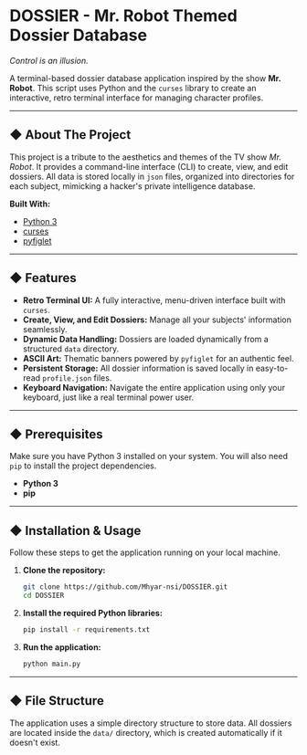 # DOSSIER - Mr. Robot Themed Dossier Database

*Control is an illusion.*

A terminal-based dossier database application inspired by the show **Mr. Robot**. This script uses Python and the `curses` library to create an interactive, retro terminal interface for managing character profiles.

---

## ◆ About The Project

This project is a tribute to the aesthetics and themes of the TV show *Mr. Robot*. It provides a command-line interface (CLI) to create, view, and edit dossiers. All data is stored locally in `json` files, organized into directories for each subject, mimicking a hacker's private intelligence database.

**Built With:**
* [Python 3](https://www.python.org/)
* [curses](https://docs.python.org/3/howto/curses.html)
* [pyfiglet](https://github.com/pwaller/pyfiglet)

---

## ◆ Features

* **Retro Terminal UI:** A fully interactive, menu-driven interface built with `curses`.
* **Create, View, and Edit Dossiers:** Manage all your subjects' information seamlessly.
* **Dynamic Data Handling:** Dossiers are loaded dynamically from a structured `data` directory.
* **ASCII Art:** Thematic banners powered by `pyfiglet` for an authentic feel.
* **Persistent Storage:** All dossier information is saved locally in easy-to-read `profile.json` files.
* **Keyboard Navigation:** Navigate the entire application using only your keyboard, just like a real terminal power user.

---

## ◆ Prerequisites

Make sure you have Python 3 installed on your system. You will also need `pip` to install the project dependencies.

* **Python 3**
* **pip**

---

## ◆ Installation & Usage

Follow these steps to get the application running on your local machine.

1.  **Clone the repository:**
    ```sh
    git clone https://github.com/Mhyar-nsi/DOSSIER.git
    cd DOSSIER
    ```

2.  **Install the required Python libraries:**
    ```sh
    pip install -r requirements.txt
    ```

3.  **Run the application:**
    ```sh
    python main.py
    ```

---

## ◆ File Structure

The application uses a simple directory structure to store data. All dossiers are located inside the `data/` directory, which is created automatically if it doesn't exist.